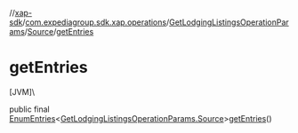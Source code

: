 //[xap-sdk](../../../../index.md)/[com.expediagroup.sdk.xap.operations](../../index.md)/[GetLodgingListingsOperationParams](../index.md)/[Source](index.md)/[getEntries](get-entries.md)

# getEntries

[JVM]\

public final [EnumEntries](https://kotlinlang.org/api/latest/jvm/stdlib/kotlin.enums/-enum-entries/index.html)&lt;[GetLodgingListingsOperationParams.Source](index.md)&gt;[getEntries](get-entries.md)()

